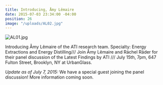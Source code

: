 ```yaml
---
title: Introducing, Åmy Lêmaire
date: 2015-07-03 23:34:00 -04:00
position: 26
image: "/uploads/AL02.jpg"
---
```


![AL01.jpg](/uploads/AL01.jpg)

Introducing Åmy Lêmaire of the ATI research team. Specialty: Energy Extractions and Energy Distilling/// Join Åmy Lêmaire and Ráchel Räder for their panel discussion of the Latest Findings by ATI /// July 15th, 7pm, 647 Fulton Street, Brooklyn, NY at UrbanGlass.

*Update as of July 7, 2015:* We have a special guest joining the panel discussion! More information coming soon.